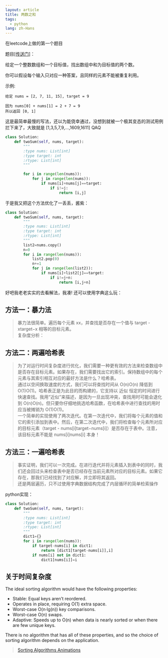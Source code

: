 ```yaml
---
layout: article
title: 两数之和
tags:
  - python
lang: zh-Hans
---
```


在leetcode上做的第一个题目

<!--more-->
题目[[传送门]](https://leetcode-cn.com/problems/two-sum/description/)：

给定一个整数数组和一个目标值，找出数组中和为目标值的两个数。

你可以假设每个输入只对应一种答案，且同样的元素不能被重复利用。

示例:  
```
给定 nums = [2, 7, 11, 15], target = 9

因为 nums[0] + nums[1] = 2 + 7 = 9
所以返回 [0, 1]
```

这是最简单最慢的写法，还以为能侥幸通过，没想到就被一个极其变态的测试用例拦下来了，大致就是 [1,3,5,7,9,...,1609,1611] QAQ

```python
class Solution:
    def twoSum(self, nums, target):
        """
        :type nums: List[int]
        :type target: int
        :rtype: List[int]
        """

        for i in range(len(nums)):
            for j in range(len(nums)):
                if nums[i]+nums[j]==target:
                    if i!=j:
                        return [i,j]
```

于是我又把这个方法优化了一丢丢，酱紫：

```python
class Solution:
    def twoSum(self, nums, target):
        """
        :type nums: List[int]
        :type target: int
        :rtype: List[int]
        """
        list2=nums.copy()
        n=0
        for i in range(len(nums)):
            list2.pop(0)
            n+=1
            for j in range(len(list2)):
                if nums[i]+list2[j]==target:
                    if i!=j+n:
                        return [i,j+n]
```

好吧我老老实实的去看解法，我凑! 还可以使用字典这么玩：

## 方法一：暴力法

> 暴力法很简单。遍历每个元素 xx，并查找是否存在一个值与 target - xtarget−x 相等的目标元素。  
复杂度分析：

## 方法二：两遍哈希表
> 为了对运行时间复杂度进行优化，我们需要一种更有效的方法来检查数组中是否存在目标元素。如果存在，我们需要找出它的索引。保持数组中的每个元素与其索引相互对应的最好方法是什么？哈希表。  
通过以空间换取速度的方式，我们可以将查找时间从 O(n)O(n) 降低到 O(1)O(1)。哈希表正是为此目的而构建的，它支持以 近似 恒定的时间进行快速查找。我用“近似”来描述，是因为一旦出现冲突，查找用时可能会退化到 O(n)O(n)。但只要你仔细地挑选哈希函数，在哈希表中进行查找的用时应当被摊销为 O(1)O(1)。  
一个简单的实现使用了两次迭代。在第一次迭代中，我们将每个元素的值和它的索引添加到表中。然后，在第二次迭代中，我们将检查每个元素所对应的目标元素（target - nums[i]target−nums[i]）是否存在于表中。注意，该目标元素不能是 nums[i]nums[i] 本身！ 

## 方法三：一遍哈希表  
> 事实证明，我们可以一次完成。在进行迭代并将元素插入到表中的同时，我们还会回过头来检查表中是否已经存在当前元素所对应的目标元素。如果它存在，那我们已经找到了对应解，并立即将其返回。  
> 还是两层遍历，只不过使用字典数据结构完成了内层循环的简单检索操作

python实现：  
```python
class Solution:
    def twoSum(self, nums, target):
        """
        :type nums: List[int]
        :type target: int
        :rtype: List[int]
        """
        dict1={}
        for i in range(len(nums)):
            if target-nums[i] in dict1:
                return [dict1[target-nums[i]],i]
            if nums[i] not in dict1:
                dict1[nums[i]]=i
```

## 关于时间复杂度

The ideal sorting algorithm would have the following properties:  

- Stable: Equal keys aren’t reordered.
- Operates in place, requiring O(1) extra space.
- Worst-case O(n·lg(n)) key comparisons.
- Worst-case O(n) swaps.
- Adaptive: Speeds up to O(n) when data is nearly sorted or when there are few unique keys.

There is no algorithm that has all of these properties, and so the choice of sorting algorithm depends on the application.

> [Sorting Algorithms Animations](https://www.toptal.com/developers/sorting-algorithms)
